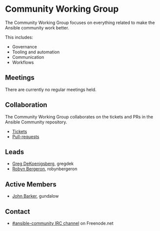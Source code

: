 # Community Working Group

The Community Working Group focuses on everything related to make the Ansible community work better.

This includes:
* Governance
* Tooling and automation
* Communication
* Workflows

## Meetings
There are currently no regular meetings held.

## Collaboration
The Community Working Group collaborates on the tickets and PRs in the Ansible Community repository.
* [Tickets](https://github.com/ansible/community/issues)
* [Pull-requests](https://github.com/ansible/community/pulls)

## Leads
* [Greg DeKoenigsberg](https://github.com/gregdek), gregdek
* [Robyn Bergeron](https://github.com/robynbergeron), robynbergeron

## Active Members
* [John Barker](https://github.com/gundalow), gundalow

## Contact
* [#ansible-community IRC channel](https://webchat.freenode.net/?channels=ansible-community) on Freenode.net
